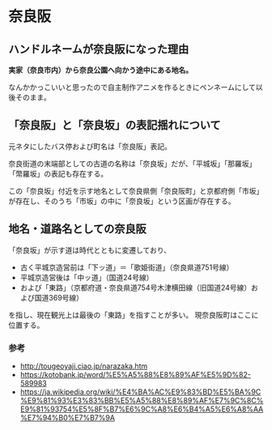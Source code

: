 # 奈良阪

## ハンドルネームが奈良阪になった理由

**実家（奈良市内）から奈良公園へ向かう途中にある地名。**

なんかかっこいいと思ったので自主制作アニメを作るときにペンネームにして以後そのまま。

## 「奈良阪」と「奈良坂」の表記揺れについて

元ネタにしたバス停および町名は「奈良阪」表記。

奈良街道の末端部としての古道の名称は「奈良坂」だが、「平城坂」「那羅坂」「幣羅坂」の表記も存在する。

この「奈良坂」付近を示す地名として奈良県側「奈良阪町」と京都府側「市坂」が存在し、そのうち「市坂」の中に「奈良坂」という区画が存在する。

## 地名・道路名としての奈良阪

「奈良坂」が示す道は時代とともに変遷しており、

- 古く平城京造営前は「下ッ道」＝「歌姫街道」（奈良県道751号線）
- 平城京造営後は「中ッ道」（国道24号線）
- および「東路」（京都府道・奈良県道754号木津横田線（旧国道24号線）および国道369号線）

を指し、現在観光上は最後の「東路」を指すことが多い。
現奈良阪町はここに位置する。

### 参考

- http://tougeoyaji.ciao.jp/narazaka.htm
- https://kotobank.jp/word/%E5%A5%88%E8%89%AF%E5%9D%82-589983
- https://ja.wikipedia.org/wiki/%E4%BA%AC%E9%83%BD%E5%BA%9C%E9%81%93%E3%83%BB%E5%A5%88%E8%89%AF%E7%9C%8C%E9%81%93754%E5%8F%B7%E6%9C%A8%E6%B4%A5%E6%A8%AA%E7%94%B0%E7%B7%9A
